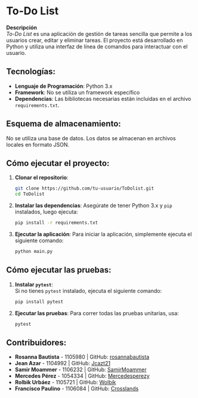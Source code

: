 # To-Do List

**Descripción**  
_To-Do List_ es una aplicación de gestión de tareas sencilla que permite a los usuarios crear, editar y eliminar tareas. El proyecto está desarrollado en Python y utiliza una interfaz de línea de comandos para interactuar con el usuario.

## Tecnologías:

- **Lenguaje de Programación**: Python 3.x
- **Framework**: No se utiliza un framework específico
- **Dependencias**: Las bibliotecas necesarias están incluidas en el archivo `requirements.txt`.

## Esquema de almacenamiento:

No se utiliza una base de datos. Los datos se almacenan en archivos locales en formato JSON.

## Cómo ejecutar el proyecto:

1. **Clonar el repositorio**:

   ```bash
   git clone https://github.com/tu-usuario/ToDolist.git
   cd ToDolist
   ```

2. **Instalar las dependencias**:
   Asegúrate de tener Python 3.x y `pip` instalados, luego ejecuta:

   ```bash
   pip install -r requirements.txt
   ```

3. **Ejecutar la aplicación**:
   Para iniciar la aplicación, simplemente ejecuta el siguiente comando:
   ```bash
   python main.py
   ```

## Cómo ejecutar las pruebas:

1. **Instalar `pytest`**:  
   Si no tienes `pytest` instalado, ejecuta el siguiente comando:

   ```bash
   pip install pytest
   ```

2. **Ejecutar las pruebas**:
   Para correr todas las pruebas unitarias, usa:
   ```bash
   pytest
   ```

## Contribuidores:

- **Rosanna Bautista** - 1105980 | GitHub: [rosannabautista](https://github.com/rosannabautista)
- **Jean Azar** - 1104992 | GitHub: [Jcazt21](https://github.com/Jcazt21)
- **Samir Moammer** - 1106232 | GitHub: [SamirMoammer](https://github.com/SamirMoammer)
- **Mercedes Pérez** - 1054334 | GitHub: [Mercedesperezy](https://github.com/Mercedesperezy)
- **Rolbik Urbáez** - 1105721 | GitHub: [Wolbik](https://github.com/Wolbik)
- **Francisco Paulino** - 1106084 | GitHub: [Crosslands](https://github.com/Crosslands)
